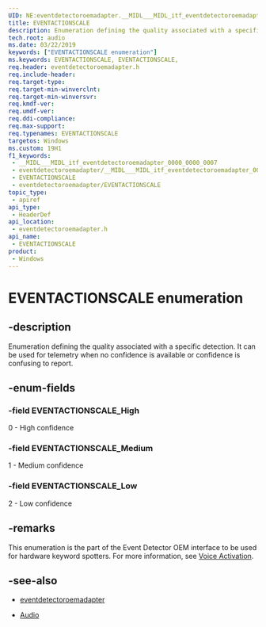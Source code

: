 ```yaml
---
UID: NE:eventdetectoroemadapter.__MIDL___MIDL_itf_eventdetectoroemadapter_0000_0000_0007
title: EVENTACTIONSCALE
description: Enumeration defining the quality associated with a specific detection.
tech.root: audio
ms.date: 03/22/2019
keywords: ["EVENTACTIONSCALE enumeration"]
ms.keywords: EVENTACTIONSCALE, EVENTACTIONSCALE,
req.header: eventdetectoroemadapter.h
req.include-header: 
req.target-type: 
req.target-min-winverclnt: 
req.target-min-winversvr: 
req.kmdf-ver: 
req.umdf-ver: 
req.ddi-compliance: 
req.max-support: 
req.typenames: EVENTACTIONSCALE
targetos: Windows
ms.custom: 19H1
f1_keywords:
 - __MIDL___MIDL_itf_eventdetectoroemadapter_0000_0000_0007
 - eventdetectoroemadapter/__MIDL___MIDL_itf_eventdetectoroemadapter_0000_0000_0007
 - EVENTACTIONSCALE
 - eventdetectoroemadapter/EVENTACTIONSCALE
topic_type:
 - apiref
api_type:
 - HeaderDef
api_location:
 - eventdetectoroemadapter.h
api_name:
 - EVENTACTIONSCALE
product:
 - Windows
---
```


# EVENTACTIONSCALE enumeration


## -description

Enumeration defining the quality associated with a specific detection. It can be used for telemetry when no confidence is available or confidence is confusing to report.

## -enum-fields

### -field EVENTACTIONSCALE_High 

0 - High confidence

### -field EVENTACTIONSCALE_Medium 

1 - Medium confidence

### -field EVENTACTIONSCALE_Low 

2 - Low confidence

## -remarks

This enumeration is the part of the Event Detector OEM interface to be used for hardware keyword spotters. For more information, see [Voice Activation](/windows-hardware/drivers/audio/voice-activation).

## -see-also

- [eventdetectoroemadapter](../eventdetectoroemadapter/index.md)

- [Audio](../_audio/index.md)
